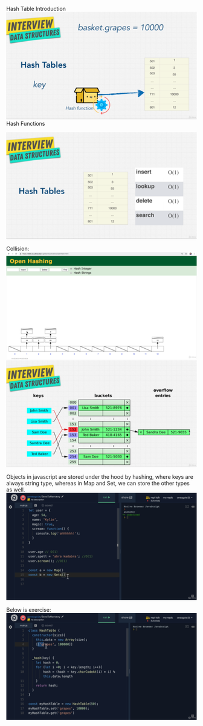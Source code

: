 Hash Table Introduction
![alt text](image.png)
Hash Functions

![alt text](image-1.png)

Collision:
![alt text](image-2.png)
![alt text](image-3.png)

Objects in javascript are stored under the hood by hashing, where keys are always string type,
whereas in Map and Set, we can store the other types as well.
![alt text](image-4.png)

Below is exercise:
![alt text](image-5.png)